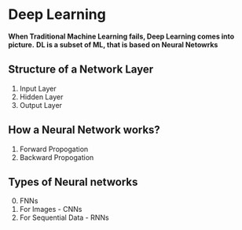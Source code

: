 # Deep Learning
**When Traditional Machine Learning fails, Deep Learning comes into picture.**
**DL is a subset of ML, that is based on **Neural Netowrks****

## Structure of a Network Layer
1. Input Layer
2. Hidden Layer
3. Output Layer
## How a Neural Network works?
1. Forward Propogation
2. Backward Propogation


## Types of Neural networks
0. FNNs
1. For Images - CNNs
2. For Sequential Data - RNNs
   
